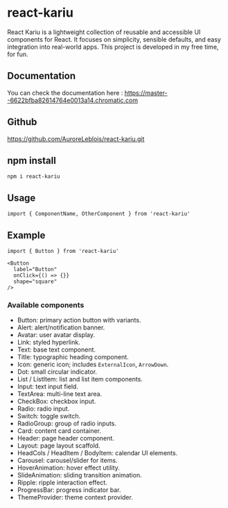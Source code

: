 
# react-kariu
React Kariu is a lightweight collection of reusable and accessible UI components for React. It focuses on simplicity, sensible defaults, and easy integration into real-world apps. This project is developed in my free time, for fun.

## Documentation

You can check the documentation here :
https://master--6622bfba82614764e0013a14.chromatic.com

## Github

https://github.com/AuroreLeblois/react-kariu.git

## npm install

```
npm i react-kariu
```

## Usage

```
import { ComponentName, OtherComponent } from 'react-kariu'
```

## Example
```
import { Button } from 'react-kariu'

<Button
  label="Button"
  onClick={() => {}}
  shape="square"
/>

```


### Available components

- Button: primary action button with variants.
- Alert: alert/notification banner.
- Avatar: user avatar display.
- Link: styled hyperlink.
- Text: base text component.
- Title: typographic heading component.
- Icon: generic icon; includes `ExternalIcon`, `ArrowDown`.
- Dot: small circular indicator.
- List / ListItem: list and list item components.
- Input: text input field.
- TextArea: multi-line text area.
- CheckBox: checkbox input.
- Radio: radio input.
- Switch: toggle switch.
- RadioGroup: group of radio inputs.
- Card: content card container.
- Header: page header component.
- Layout: page layout scaffold.
- HeadCols / HeadItem / BodyItem: calendar UI elements.
- Carousel: carousel/slider for items.
- HoverAnimation: hover effect utility.
- SlideAnimation: sliding transition animation.
- Ripple: ripple interaction effect.
- ProgressBar: progress indicator bar.
- ThemeProvider: theme context provider.
